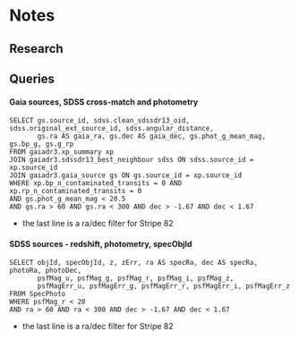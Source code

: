 # Notes

## Research

## Queries

#### Gaia sources, SDSS cross-match and photometry
```
SELECT gs.source_id, sdss.clean_sdssdr13_oid, sdss.original_ext_source_id, sdss.angular_distance,
       gs.ra AS gaia_ra, gs.dec AS gaia_dec, gs.phot_g_mean_mag, gs.bp_g, gs.g_rp
FROM gaiadr3.xp_summary xp
JOIN gaiadr3.sdssdr13_best_neighbour sdss ON sdss.source_id = xp.source_id
JOIN gaiadr3.gaia_source gs ON gs.source_id = xp.source_id
WHERE xp.bp_n_contaminated_transits = 0 AND xp.rp_n_contaminated_transits = 0
AND gs.phot_g_mean_mag < 20.5
AND gs.ra > 60 AND gs.ra < 300 AND dec > -1.67 AND dec < 1.67
```
- the last line is a ra/dec filter for Stripe 82

#### SDSS sources - redshift, photometry, specObjId
```
SELECT objId, specObjId, z, zErr, ra AS specRa, dec AS specRa, photoRa, photoDec,
       psfMag_u, psfMag_g, psfMag_r, psfMag_i, psfMag_z,
       psfMagErr_u, psfMagErr_g, psfMagErr_r, psfMagErr_i, psfMagErr_z
FROM SpecPhoto
WHERE psfMag_r < 20
AND ra > 60 AND ra < 300 AND dec > -1.67 AND dec < 1.67
```
- the last line is a ra/dec filter for Stripe 82
